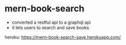 # mern-book-search
- converted a restful api to a graphql api
- it lets users to search and save books

heroku: https://mern-book-search-save.herokuapp.com/
